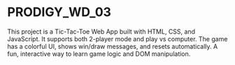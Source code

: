 # PRODIGY_WD_03
This project is a Tic-Tac-Toe Web App built with HTML, CSS, and JavaScript. It supports both 2-player mode and play vs computer. The game has a colorful UI, shows win/draw messages, and resets automatically. A fun, interactive way to learn game logic and DOM manipulation.
